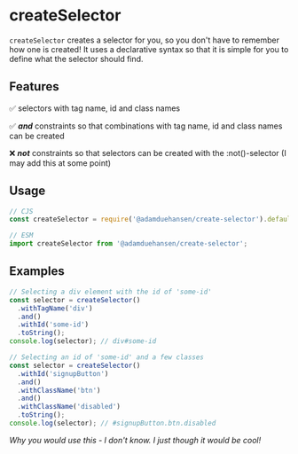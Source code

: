 # createSelector

`createSelector` creates a selector for you, so you don't have to remember how one is created! It uses a declarative syntax so that it is simple for you to define what the selector should find.

## Features
✅ selectors with tag name, id and class names

✅ ***and*** constraints so that combinations with tag name, id and class names can be created

❌ ***not*** constraints so that selectors can be created with the :not()-selector (I may add this at some point)

## Usage

```javascript
// CJS
const createSelector = require('@adamduehansen/create-selector').default;

// ESM
import createSelector from '@adamduehansen/create-selector';
```

## Examples

```javascript
// Selecting a div element with the id of 'some-id'
const selector = createSelector()
  .withTagName('div')
  .and()
  .withId('some-id')
  .toString();
console.log(selector); // div#some-id

// Selecting an id of 'some-id' and a few classes
const selector = createSelector()
  .withId('signupButton')
  .and()
  .withClassName('btn')
  .and()
  .withClassName('disabled')
  .toString();
console.log(selector); // #signupButton.btn.disabled
```

*Why you would use this - I don't know. I just though it would be cool!*